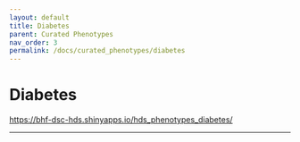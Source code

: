 ```yaml
---
layout: default
title: Diabetes
parent: Curated Phenotypes
nav_order: 3
permalink: /docs/curated_phenotypes/diabetes
---
```


# Diabetes

https://bhf-dsc-hds.shinyapps.io/hds_phenotypes_diabetes/

---
